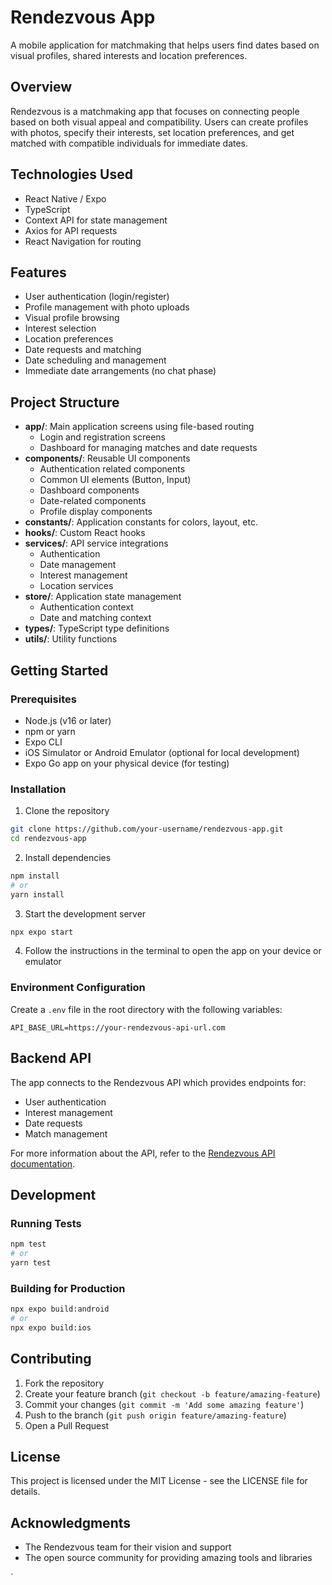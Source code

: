 # Rendezvous App

A mobile application for matchmaking that helps users find dates based on visual profiles, shared interests and location preferences.

## Overview

Rendezvous is a matchmaking app that focuses on connecting people based on both visual appeal and compatibility. Users can create profiles with photos, specify their interests, set location preferences, and get matched with compatible individuals for immediate dates.

## Technologies Used

- React Native / Expo
- TypeScript
- Context API for state management
- Axios for API requests
- React Navigation for routing

## Features

- User authentication (login/register)
- Profile management with photo uploads
- Visual profile browsing
- Interest selection
- Location preferences
- Date requests and matching
- Date scheduling and management
- Immediate date arrangements (no chat phase)

## Project Structure

- **app/**: Main application screens using file-based routing
  - Login and registration screens
  - Dashboard for managing matches and date requests
- **components/**: Reusable UI components
  - Authentication related components
  - Common UI elements (Button, Input)
  - Dashboard components
  - Date-related components
  - Profile display components
- **constants/**: Application constants for colors, layout, etc.
- **hooks/**: Custom React hooks
- **services/**: API service integrations
  - Authentication
  - Date management
  - Interest management
  - Location services
- **store/**: Application state management
  - Authentication context
  - Date and matching context
- **types/**: TypeScript type definitions
- **utils/**: Utility functions

## Getting Started

### Prerequisites

- Node.js (v16 or later)
- npm or yarn
- Expo CLI
- iOS Simulator or Android Emulator (optional for local development)
- Expo Go app on your physical device (for testing)

### Installation

1. Clone the repository
```bash
git clone https://github.com/your-username/rendezvous-app.git
cd rendezvous-app
```

2. Install dependencies
```bash
npm install
# or
yarn install
```

3. Start the development server
```bash
npx expo start
```

4. Follow the instructions in the terminal to open the app on your device or emulator

### Environment Configuration

Create a `.env` file in the root directory with the following variables:
```
API_BASE_URL=https://your-rendezvous-api-url.com
```

## Backend API

The app connects to the Rendezvous API which provides endpoints for:
- User authentication
- Interest management
- Date requests
- Match management

For more information about the API, refer to the [Rendezvous API documentation](https://github.com/your-username/rendezvous-api).

## Development

### Running Tests

```bash
npm test
# or
yarn test
```

### Building for Production

```bash
npx expo build:android
# or
npx expo build:ios
```

## Contributing

1. Fork the repository
2. Create your feature branch (`git checkout -b feature/amazing-feature`)
3. Commit your changes (`git commit -m 'Add some amazing feature'`)
4. Push to the branch (`git push origin feature/amazing-feature`)
5. Open a Pull Request

## License

This project is licensed under the MIT License - see the LICENSE file for details.

## Acknowledgments

- The Rendezvous team for their vision and support
- The open source community for providing amazing tools and libraries

`
